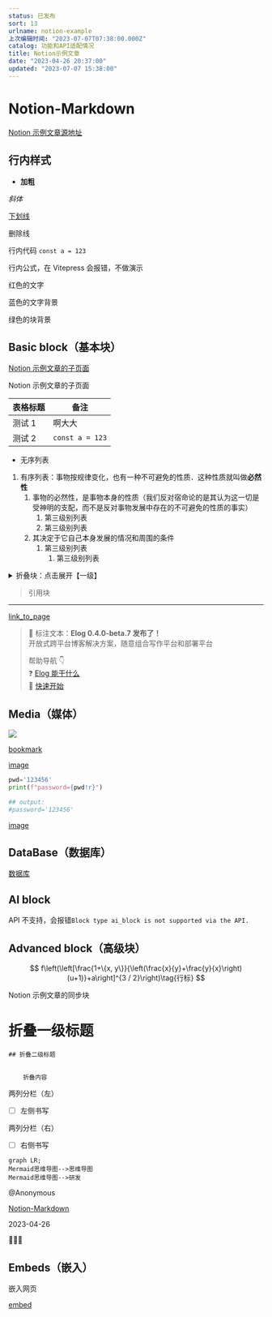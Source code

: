 ```yaml
---
status: 已发布
sort: 13
urlname: notion-example
上次编辑时间: "2023-07-07T07:38:00.000Z"
catalog: 功能和API适配情况
title: Notion示例文章
date: "2023-04-26 20:37:00"
updated: "2023-07-07 15:38:00"
---
```


# Notion-Markdown

[Notion 示例文章源地址](https://1874.notion.site/Notion-0658ee89cadf4d0e9b6adfbb1d953c70)

## 行内样式

- **加粗**

_斜体_

<u>下划线</u>

删除线

行内代码 `const a = 123`

行内公式，在 Vitepress 会报错，不做演示

红色的文字

蓝色的文字背景

绿色的块背景

## Basic block（基本块）

[Notion 示例文章的子页面](8d12c7de-ebc3-44a4-8af7-23319db01553)

Notion 示例文章的子页面

| 表格标题 | 备注            |
| -------- | --------------- |
| 测试 1   | 啊大大          |
| 测试 2   | `const a = 123` |

- 无序列表

1. 有序列表：事物按规律变化，也有一种不可避免的性质．这种性质就叫做**必然性**
   1. 事物的必然性，是事物本身的性质（我们反对宿命论的是其认为这一切是受神明的支配，而不是反对事物发展中存在的不可避免的性质的事实）
      1. 第三级别列表
      2. 第三级别列表
   2. 其决定于它自己本身发展的情况和周围的条件
      1. 第三级别列表
         1. 第三级别列表

<details>
  <summary>折叠块：点击展开【一级】</summary>

<details>
  <summary>点击展开【二级】</summary>

<details>
  <summary>点击展开【三级】</summary>

内容文本

  </details>

  </details>

  </details>

> 引用块

---

[link_to_page](f478ef37-c82a-41f1-b7a5-9c195b043831)

> 👏 标注文本：**Elog 0.4.0-beta.7 发布了！**  
> 开放式跨平台博客解决方案，随意组合写作平台和部署平台
>
> 帮助导航 👇  
> ❓ [Elog 能干什么](https://elog.1874.cool/notion/introduce)  
> 🚀 [快速开始](https://elog.1874.cool/notion/start)

## Media（媒体）

![](https://blogimagesrep-1257180516.cos.ap-guangzhou.myqcloud.com/elog-docs-images/FlTCLIYRw4Ab58lqwyu7zfMM2JxY.JPG)

[bookmark](https://elog.1874.cool)

[image](https://s3.us-west-2.amazonaws.com/secure.notion-static.com/5999649b-7796-46a0-abd4-2e17b7b607ab/46_1677164223.mp4?X-Amz-Algorithm=AWS4-HMAC-SHA256&X-Amz-Content-Sha256=UNSIGNED-PAYLOAD&X-Amz-Credential=AKIAT73L2G45EIPT3X45%2F20230707%2Fus-west-2%2Fs3%2Faws4_request&X-Amz-Date=20230707T075601Z&X-Amz-Expires=3600&X-Amz-Signature=184c56f064100d8bb44381ad38c327f829415e114b86bed4f3be6883216073b5&X-Amz-SignedHeaders=host&x-id=GetObject)

```python
pwd='123456'
print(f"password={pwd!r}")

## output:
#password='123456'
```

[image](https://s3.us-west-2.amazonaws.com/secure.notion-static.com/753c8245-2aea-45de-8a5a-509c105f6236/example.txt?X-Amz-Algorithm=AWS4-HMAC-SHA256&X-Amz-Content-Sha256=UNSIGNED-PAYLOAD&X-Amz-Credential=AKIAT73L2G45EIPT3X45%2F20230707%2Fus-west-2%2Fs3%2Faws4_request&X-Amz-Date=20230707T075601Z&X-Amz-Expires=3600&X-Amz-Signature=9c5393c07c35d0904b8a5885b1da67a8126b0d77ab0d3526e969bca2bd88359f&X-Amz-SignedHeaders=host&x-id=GetObject)

## DataBase（数据库）

[数据库](5e56638e-7775-4795-af57-2cc4852ae8ee)

## AI block

API 不支持，会报错`Block type ai_block is not supported via the API.`

## Advanced block（高级块）

$$
f\left(\left[\frac{1+\{x, y\}}{\left(\frac{x}{y}+\frac{y}{x}\right)(u+1)}+a\right]^{3 / 2}\right)\tag{行标}
$$

Notion 示例文章的同步块

# 折叠一级标题

    ## 折叠二级标题


    	折叠内容

两列分栏（左）

- [ ] 左侧书写

两列分栏（右）

- [ ] 右侧书写

```mermaid
graph LR;
Mermaid思维导图-->思维导图
Mermaid思维导图-->研发
```

@Anonymous

[Notion-Markdown](https://www.notion.so/f478ef37c82a41f1b7a59c195b043831)

2023-04-26

🚀🔥🐸

## Embeds（嵌入）

嵌入网页

[embed](https://elog.1874.cool)
